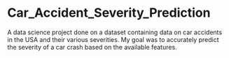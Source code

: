 # Car_Accident_Severity_Prediction
A data science project done on a dataset containing data on car accidents in the USA and their various severities. My goal was to accurately predict the severity of a car crash based on the available features.
